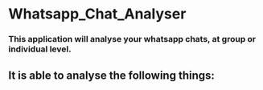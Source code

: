 # Whatsapp_Chat_Analyser

### This application will analyse your whatsapp chats, at group or individual level.

## It is able to analyse the following things:
### 
